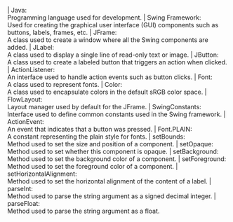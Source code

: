 | Java:<br>
      Programming language used for development.
| Swing Framework:<br>
      Used for creating the graphical user interface (GUI) components such as buttons, labels, frames, etc.
| JFrame:<br>
      A class used to create a window where all the Swing components are added.
| JLabel:<br>
      A class used to display a single line of read-only text or image.
| JButton:<br>
      A class used to create a labeled button that triggers an action when clicked.
| ActionListener:<br>
      An interface used to handle action events such as button clicks.
| Font:<br>
      A class used to represent fonts.
| Color:<br>
      A class used to encapsulate colors in the default sRGB color space.
| FlowLayout:<br>
      Layout manager used by default for the JFrame.
| SwingConstants:<br>
      Interface used to define common constants used in the Swing framework.
| ActionEvent:<br>
      An event that indicates that a button was pressed.
| Font.PLAIN:<br>
      A constant representing the plain style for fonts.
| setBounds:<br>
      Method used to set the size and position of a component.
| setOpaque:<br>
      Method used to set whether this component is opaque.
| setBackground:<br>
      Method used to set the background color of a component.
| setForeground:<br>
      Method used to set the foreground color of a component.
| setHorizontalAlignment:<br>
      Method used to set the horizontal alignment of the content of a label.
| parseInt:<br>
      Method used to parse the string argument as a signed decimal integer.
| parseFloat:<br>
      Method used to parse the string argument as a float.
